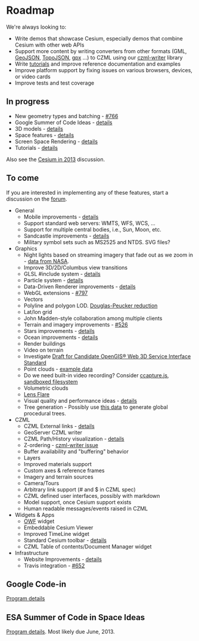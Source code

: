 # Roadmap

We're always looking to:
* Write demos that showcase Cesium, especially demos that combine Cesium with other web APIs
* Support more content by writing converters from other formats (GML, [GeoJSON](http://www.geojson.org/), [TopoJSON](https://github.com/mbostock/topojson), [gpx](http://www.topografix.com/gpx.asp) ...) to CZML using our [czml-writer](https://github.com/AnalyticalGraphicsInc/czml-writer) library
* Write [tutorials](Tutorials-Details) and improve reference documentation and examples
* Improve platform support by fixing issues on various browsers, devices, or video cards
* Improve tests and test coverage

## In progress
* New geometry types and batching - [#766](https://github.com/AnalyticalGraphicsInc/cesium/issues/766)
* Google Summer of Code Ideas - [details](Google-Summer-of-Code-Ideas)
* 3D models - [details](Models-Details)
* Space features - [details](Space-features)
* Screen Space Rendering - [details](Screen-Space-Rendering-Details)
* Tutorials - [details](Tutorials-Details)

Also see the [Cesium in 2013](https://groups.google.com/forum/#!topic/cesium-dev/roG1XTqbcUk) discussion.

## To come

If you are interested in implementing any of these features, start a discussion on the [forum](http://cesium.agi.com/forum.html).

* General
   * Mobile improvements - [details](Mobile-Details)
   * Support standard web servers: WMTS, WFS, WCS, ...
   * Support for multiple central bodies, i.e., Sun, Moon, etc.
   * Sandcastle improvements - [details](Sandcastle-Details)
   * Military symbol sets such as MS2525 and NTDS.  SVG files?
* Graphics
   * Night lights based on streaming imagery that fade out as we zoom in - [data from NASA](http://www.nasa.gov/mission_pages/NPP/news/earth-at-night.html).
   * Improve 3D/2D/Columbus view transitions
   * GLSL #include system - [details](GLSL-Details)
   * Particle system - [details](Particle-System-Details)
   * Data-Driven Renderer improvements - [details](Data-Driven-Renderer-Details)
   * WebGL extensions - [#797](https://github.com/AnalyticalGraphicsInc/cesium/issues/797)
   * Vectors
   * Polyline and polygon LOD.  [Douglas-Peucker reduction](http://www.bowdoin.edu/~ltoma/teaching/cs350/spring06/Lecture-Handouts/hershberger92speeding.pdf)
   * Lat/lon grid
   * John Madden-style collaboration among multiple clients
   * Terrain and imagery improvements - [#526](https://github.com/AnalyticalGraphicsInc/cesium/issues/526)
   * Stars improvements - [details](Stars-Details)
   * Ocean improvements - [details](Ocean-Details)
   * Render buildings
   * Video on terrain
   * Investigate [Draft for Candidate OpenGIS® Web 3D Service Interface Standard](portal.opengeospatial.org/files/?artifact_id=36390)
   * Point clouds - [example data](http://kos.informatik.uni-osnabrueck.de/3Dscans/)
   * Do we need built-in video recording?  Consider [ccapture.js](https://github.com/spite/ccapture.js), [sandboxed filesystem](https://gist.github.com/4370822)
   * Volumetric clouds
   * [Lens Flare](http://www.john-chapman.net/content.php?id=18)
   * Visual quality and performance ideas - [details](Visual-Quality-and-Performance-Details)
   * Tree generation - Possibly use [this data](http://glcf.umd.edu/data/) to generate global procedural trees.
* CZML
   * CZML External links - [details](External-links)
   * GeoServer CZML writer
   * CZML Path/History visualization - [details](CZML-History-visualization-details)
   * Z-ordering - [czml-writer issue](https://github.com/AnalyticalGraphicsInc/czml-writer/issues/20)
   * Buffer availability and "buffering" behavior
   * Layers
   * Improved materials support
   * Custom axes & reference frames
   * Imagery and terrain sources
   * Camera/Tours
   * Arbitrary link support (# and $ in CZML spec)
   * CZML defined user interfaces, possibly with markdown
   * Model support, once Cesium support exists
   * Human readable messages/events raised in CZML
* Widgets & Apps
   * [OWF](https://www.owfgoss.org/) widget
   * Embeddable Cesium Viewer
   * Improved TimeLine widget
   * Standard Cesium toolbar - [details](Cesium-standard-actions)
   * CZML Table of contents/Document Manager widget
* Infrastructure
   * Website Improvements - [details](Website-Improvement-Details)
   * Travis integration - [#652](https://github.com/AnalyticalGraphicsInc/cesium/issues/652)

## Google Code-in

[Program details](http://code.google.com/opensource/gci/2012/index.html)

## ESA Summer of Code in Space Ideas

[Program details](http://sophia.estec.esa.int/socis2012/).  Most likely due June, 2013.